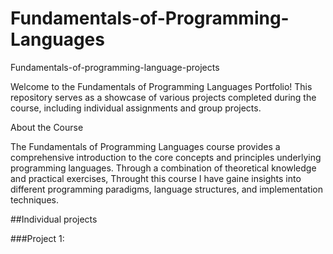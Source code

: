 # Fundamentals-of-Programming-Languages
Fundamentals-of-programming-language-projects

Welcome to the Fundamentals of Programming Languages Portfolio! This repository serves as a showcase of various projects completed during the course, including individual assignments and group projects.

About the Course

The Fundamentals of Programming Languages course provides a comprehensive introduction to the core concepts and principles underlying programming languages. Through a combination of theoretical knowledge and practical exercises, Throught this course I have gaine insights into different programming paradigms, language structures, and implementation techniques.

##Individual projects

###Project 1: 
